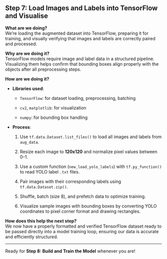 ## **Step 7: Load Images and Labels into TensorFlow and Visualise**

**What are we doing?**  
We’re loading the augmented dataset into TensorFlow, preparing it for training, and visually verifying that images and labels are correctly paired and processed.

**Why are we doing it?**  
TensorFlow models require image and label data in a structured pipeline. Visualizing them helps confirm that bounding boxes align properly with the objects after all preprocessing steps.

**How are we doing it?**

- **Libraries used**:
    
    - `TensorFlow`: for dataset loading, preprocessing, batching
        
    - `cv2`, `matplotlib`: for visualization
        
    - `numpy`: for bounding box handling
        
- **Process**:
    
    1. Use `tf.data.Dataset.list_files()` to load all images and labels from `aug_data`.
        
    2. Resize each image to **120x120** and normalize pixel values between 0–1.
        
    3. Use a custom function (`new_load_yolo_labels`) with `tf.py_function()` to read YOLO label `.txt` files.
        
    4. Pair images with their corresponding labels using `tf.data.Dataset.zip()`.
        
    5. Shuffle, batch (size 8), and prefetch data to optimize training.
        
    6. Visualize sample images with bounding boxes by converting YOLO coordinates to pixel corner format and drawing rectangles.
        

**How does this help the next step?**  
We now have a properly formatted and verified TensorFlow dataset ready to be passed directly into a model training loop, ensuring our data is accurate and efficiently structured.

---

Ready for **Step 8: Build and Train the Model** whenever you are!